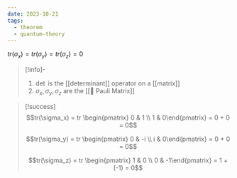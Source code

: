 ```yaml
---
date: 2023-10-21
tags:
  - theorem
  - quantum-theory
---
```


$tr(\sigma_x) = tr(\sigma_y) = tr(\sigma_z) = 0$ 

>[!info]-
> 1. $\det$ is the [[determinant]] operator on a [[matrix]]
> 2.  $\sigma_x, \sigma_y, \sigma_z$ are the [[📘 Pauli Matrix]]

>[!success]
> $$tr(\sigma_x) = tr \begin{pmatrix} 0 & 1 \\ 1 & 0\end{pmatrix} = 0 + 0 = 0$$
> 
> $$tr(\sigma_y) = tr \begin{pmatrix} 0 & -i \\ i & 0\end{pmatrix} = 0 + 0 = 0$$
> 
> $$tr(\sigma_z) = tr \begin{pmatrix} 1 & 0 \\ 0 & -1\end{pmatrix} = 1 + (-1) = 0$$
